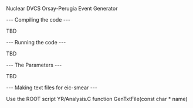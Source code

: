 Nuclear DVCS Orsay-Perugia Event Generator

--- Compiling the code ---

TBD

--- Running the code ---

TBD

--- The Parameters ---

TBD

--- Making text files for eic-smear ---

Use the ROOT script YR/Analysis.C function GenTxtFile(const char * name)
